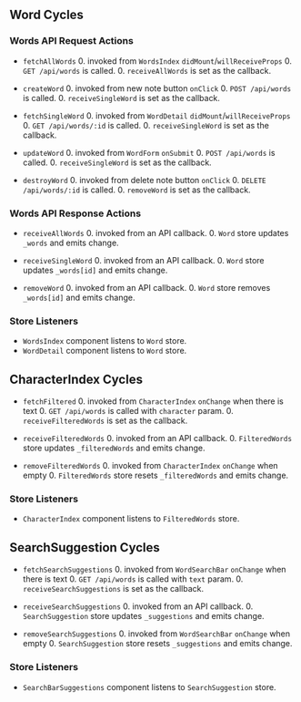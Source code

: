 ## Word Cycles

### Words API Request Actions

* `fetchAllWords`
  0. invoked from `WordsIndex` `didMount`/`willReceiveProps`
  0. `GET /api/words` is called.
  0. `receiveAllWords` is set as the callback.

* `createWord`
  0. invoked from new note button `onClick`
  0. `POST /api/words` is called.
  0. `receiveSingleWord` is set as the callback.

* `fetchSingleWord`
  0. invoked from `WordDetail` `didMount`/`willReceiveProps`
  0. `GET /api/words/:id` is called.
  0. `receiveSingleWord` is set as the callback.

* `updateWord`
  0. invoked from `WordForm` `onSubmit`
  0. `POST /api/words` is called.
  0. `receiveSingleWord` is set as the callback.

* `destroyWord`
  0. invoked from delete note button `onClick`
  0. `DELETE /api/words/:id` is called.
  0. `removeWord` is set as the callback.

### Words API Response Actions

* `receiveAllWords`
  0. invoked from an API callback.
  0. `Word` store updates `_words` and emits change.

* `receiveSingleWord`
  0. invoked from an API callback.
  0. `Word` store updates `_words[id]` and emits change.

* `removeWord`
  0. invoked from an API callback.
  0. `Word` store removes `_words[id]` and emits change.

### Store Listeners

* `WordsIndex` component listens to `Word` store.
* `WordDetail` component listens to `Word` store.

## CharacterIndex Cycles

* `fetchFiltered`
  0. invoked from `CharacterIndex` `onChange` when there is text
  0. `GET /api/words` is called with `character` param.
  0. `receiveFilteredWords` is set as the callback.

* `receiveFilteredWords`
  0. invoked from an API callback.
  0. `FilteredWords` store updates `_filteredWords` and emits change.

* `removeFilteredWords`
  0. invoked from `CharacterIndex` `onChange` when empty
  0. `FilteredWords` store resets `_filteredWords` and emits change.

### Store Listeners

* `CharacterIndex` component listens to `FilteredWords` store.


## SearchSuggestion Cycles

* `fetchSearchSuggestions`
  0. invoked from `WordSearchBar` `onChange` when there is text
  0. `GET /api/words` is called with `text` param.
  0. `receiveSearchSuggestions` is set as the callback.

* `receiveSearchSuggestions`
  0. invoked from an API callback.
  0. `SearchSuggestion` store updates `_suggestions` and emits change.

* `removeSearchSuggestions`
  0. invoked from `WordSearchBar` `onChange` when empty
  0. `SearchSuggestion` store resets `_suggestions` and emits change.

### Store Listeners

* `SearchBarSuggestions` component listens to `SearchSuggestion` store.
